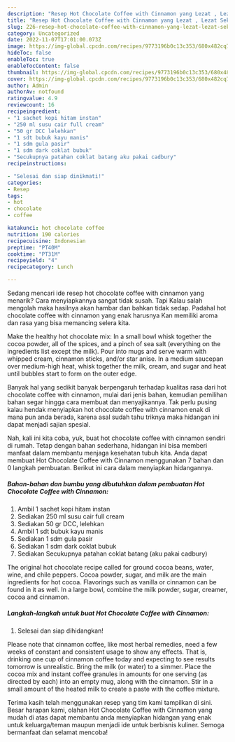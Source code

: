 ```yaml
---
description: "Resep Hot Chocolate Coffee with Cinnamon yang Lezat , Lezat Sekali"
title: "Resep Hot Chocolate Coffee with Cinnamon yang Lezat , Lezat Sekali"
slug: 226-resep-hot-chocolate-coffee-with-cinnamon-yang-lezat-lezat-sekali
category: Uncategorized
date: 2022-11-07T17:01:00.073Z
image: https://img-global.cpcdn.com/recipes/9773196b0c13c353/680x482cq70/hot-chocolate-coffee-with-cinnamon-foto-resep-utama.jpg
hideToc: false
enableToc: true
enableTocContent: false
thumbnail: https://img-global.cpcdn.com/recipes/9773196b0c13c353/680x482cq70/hot-chocolate-coffee-with-cinnamon-foto-resep-utama.jpg
cover: https://img-global.cpcdn.com/recipes/9773196b0c13c353/680x482cq70/hot-chocolate-coffee-with-cinnamon-foto-resep-utama.jpg
author: Admin
authorAv: notfound
ratingvalue: 4.9
reviewcount: 16
recipeingredient:
- "1 sachet kopi hitam instan"
- "250 ml susu cair full cream"
- "50 gr DCC lelehkan"
- "1 sdt bubuk kayu manis"
- "1 sdm gula pasir"
- "1 sdm dark coklat bubuk"
- "Secukupnya patahan coklat batang aku pakai cadbury"
recipeinstructions:

- "Selesai dan siap dinikmati!"
categories:
- Resep
tags:
- hot
- chocolate
- coffee

katakunci: hot chocolate coffee 
nutrition: 190 calories
recipecuisine: Indonesian
preptime: "PT40M"
cooktime: "PT31M"
recipeyield: "4"
recipecategory: Lunch

---
```



Sedang mencari ide resep hot chocolate coffee with cinnamon yang menarik? Cara menyiapkannya sangat tidak susah. Tapi Kalau salah mengolah maka hasilnya akan hambar dan bahkan tidak sedap. Padahal hot chocolate coffee with cinnamon yang enak harusnya Kan memiliki aroma dan rasa yang bisa memancing selera kita.


Make the healthy hot chocolate mix: In a small bowl whisk together the cocoa powder, all of the spices, and a pinch of sea salt (everything on the ingredients list except the milk). Pour into mugs and serve warm with whipped cream, cinnamon sticks, and/or star anise. In a medium saucepan over medium-high heat, whisk together the milk, cream, and sugar and heat until bubbles start to form on the outer edge.

Banyak hal yang sedikit banyak berpengaruh terhadap kualitas rasa dari hot chocolate coffee with cinnamon, mulai dari jenis bahan, kemudian pemilihan bahan segar hingga cara membuat dan menyajikannya. Tak perlu pusing kalau hendak menyiapkan hot chocolate coffee with cinnamon enak di mana pun anda berada, karena asal sudah tahu triknya maka hidangan ini dapat menjadi sajian spesial.


Nah, kali ini kita coba, yuk, buat hot chocolate coffee with cinnamon sendiri di rumah. Tetap dengan bahan sederhana, hidangan ini bisa memberi manfaat dalam membantu menjaga kesehatan tubuh kita. Anda dapat membuat Hot Chocolate Coffee with Cinnamon menggunakan 7 bahan dan 0 langkah pembuatan. Berikut ini cara dalam menyiapkan hidangannya.

<!--inarticleads1-->

##### Bahan-bahan dan bumbu yang dibutuhkan dalam pembuatan Hot Chocolate Coffee with Cinnamon:

1. Ambil 1 sachet kopi hitam instan
1. Sediakan 250 ml susu cair full cream
1. Sediakan 50 gr DCC, lelehkan
1. Ambil 1 sdt bubuk kayu manis
1. Sediakan 1 sdm gula pasir
1. Sediakan 1 sdm dark coklat bubuk
1. Sediakan Secukupnya patahan coklat batang (aku pakai cadbury)


The original hot chocolate recipe called for ground cocoa beans, water, wine, and chile peppers. Cocoa powder, sugar, and milk are the main ingredients for hot cocoa. Flavorings such as vanilla or cinnamon can be found in it as well. In a large bowl, combine the milk powder, sugar, creamer, cocoa and cinnamon. 

<!--inarticleads2-->

##### Langkah-langkah untuk buat Hot Chocolate Coffee with Cinnamon:


1. Selesai dan siap dihidangkan!

Please note that cinnamon coffee, like most herbal remedies, need a few weeks of constant and consistent usage to show any effects. That is, drinking one cup of cinnamon coffee today and expecting to see results tomorrow is unrealistic. Bring the milk (or water) to a simmer. Place the cocoa mix and instant coffee granules in amounts for one serving (as directed by each) into an empty mug, along with the cinnamon. Stir in a small amount of the heated milk to create a paste with the coffee mixture. 

Terima kasih telah menggunakan resep yang tim kami tampilkan di sini. Besar harapan kami, olahan Hot Chocolate Coffee with Cinnamon yang mudah di atas dapat membantu anda menyiapkan hidangan yang enak untuk keluarga/teman maupun menjadi ide untuk berbisnis kuliner. Semoga bermanfaat dan selamat mencoba!
